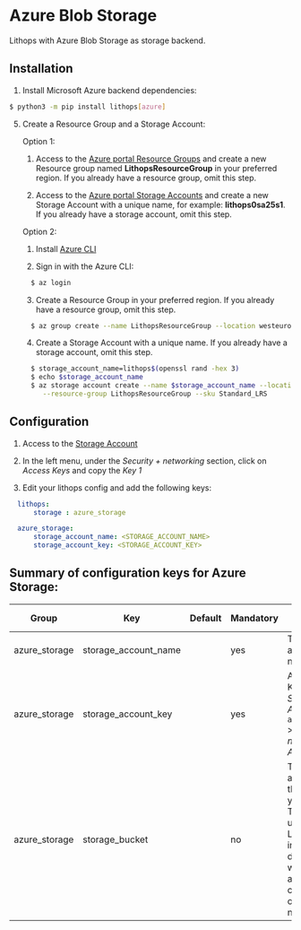 # Azure Blob Storage

Lithops with Azure Blob Storage as storage backend.


## Installation

1. Install Microsoft Azure backend dependencies:

```bash
$ python3 -m pip install lithops[azure]
```

5. Create a Resource Group and a Storage Account:

   Option 1:

     1. Access to the [Azure portal Resource Groups](https://portal.azure.com/#blade/HubsExtension/BrowseResourceGroups) and create a new Resource group named **LithopsResourceGroup** in your preferred region. If you already have a resource group, omit this step.
     
     2. Access to the [Azure portal Storage Accounts](https://portal.azure.com/#blade/HubsExtension/BrowseResourceGroups) and create a new Storage Account with a unique name, for example: **lithops0sa25s1**. If you already have a storage account, omit this step.

   Option 2:
   
    1. Install [Azure CLI](https://docs.microsoft.com/en-us/cli/azure/install-azure-cli?view=azure-cli-latest)

    2. Sign in with the Azure CLI:

    ```bash
      $ az login
    ```

    3. Create a Resource Group in your preferred region. If you already have a resource group, omit this step.
    
    ```bash
      $ az group create --name LithopsResourceGroup --location westeurope
    ```
    
    4. Create a Storage Account with a unique name. If you already have a storage account, omit this step.
    
    ```bash
      $ storage_account_name=lithops$(openssl rand -hex 3)
      $ echo $storage_account_name
      $ az storage account create --name $storage_account_name --location westeurope \
         --resource-group LithopsResourceGroup --sku Standard_LRS
    ```

## Configuration

1. Access to the [Storage Account](https://portal.azure.com/#blade/HubsExtension/BrowseResource/resourceType/Microsoft.Storage%2FStorageAccounts)

2. In the left menu, under the *Security + networking* section, click on *Access Keys* and copy the *Key 1*

3. Edit your lithops config and add the following keys:

```yaml
  lithops:
      storage : azure_storage

  azure_storage:
      storage_account_name: <STORAGE_ACCOUNT_NAME>
      storage_account_key: <STORAGE_ACCOUNT_KEY>
```

## Summary of configuration keys for Azure Storage:

|Group|Key|Default|Mandatory|Additional info|
|---|---|---|---|---|
|azure_storage | storage_account_name | | yes |  The storage account name |
|azure_storage | storage_account_key  | | yes |  An Account Key, found in *Storage Accounts* > `account_name` > *Security + networking* > *Access Keys*|
|azure_storage | storage_bucket | | no | The name of a container that exists in you account. This will be used by Lithops for intermediate data. Lithops will automatically create a new one if it is not provided |
